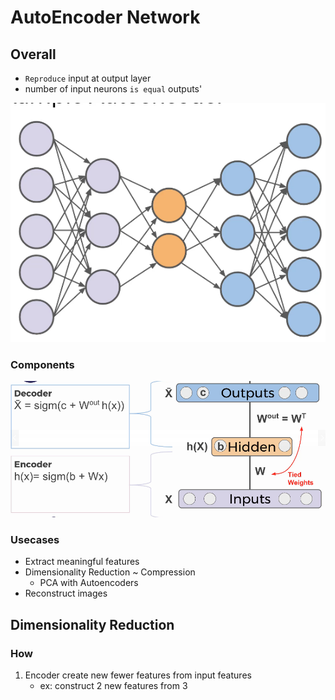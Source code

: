 # AutoEncoder Network

## Overall

- `Reproduce` input at output layer
- number of input neurons `is equal` outputs'

![ae-example](images/ae-example.png)

### Components

![ae-structure](images/ae-structure-0.png)

### Usecases

- Extract meaningful features
- Dimensionality Reduction ~ Compression
  - PCA with Autoencoders
- Reconstruct images

## Dimensionality Reduction

### How

1. Encoder create new fewer features from input features
   - ex: construct 2 new features from 3

